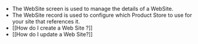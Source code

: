 - The WebSite screen is used to manage the details of a WebSite.
- The WebSite record is used to configure which Product Store to use for your site that references it.
- [[How do I create a Web Site ?]]
- [[How do I update a Web Site?]]